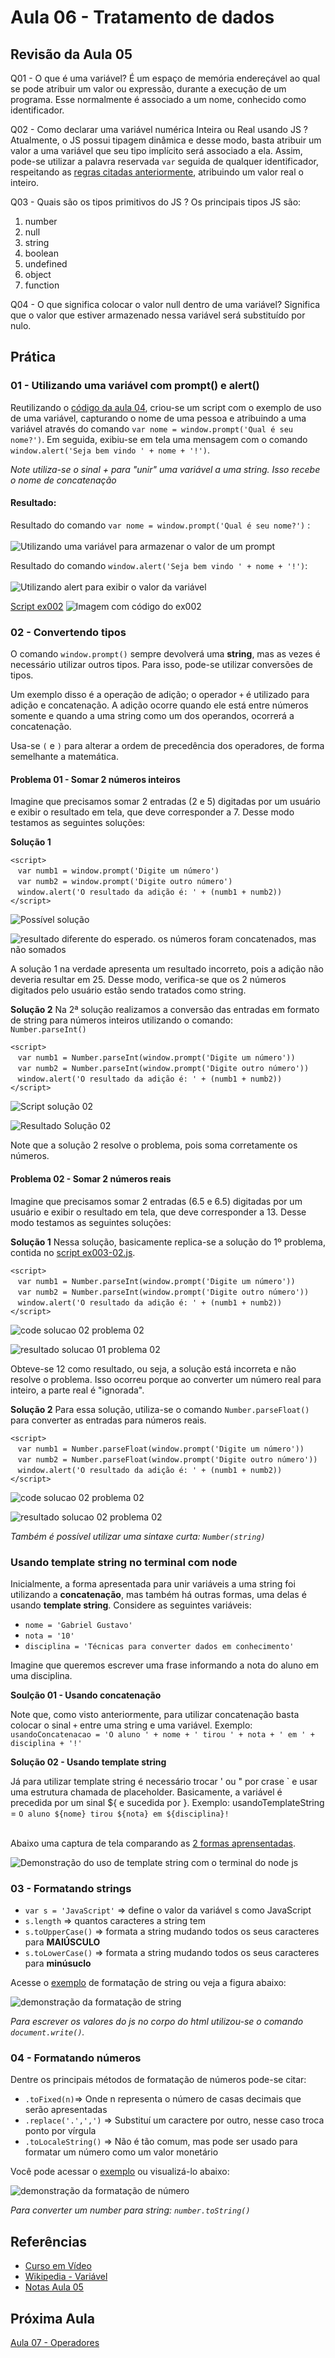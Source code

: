 # Aula 06 - Tratamento de dados

## Revisão da Aula 05

Q01 - O que é uma variável?
É um espaço de memória endereçável ao qual se pode atribuir um valor ou expressão, durante a execução de um programa. Esse normalmente é associado a um nome, conhecido como identificador.

Q02 - Como declarar uma variável numérica Inteira ou Real usando JS ?
Atualmente, o JS possui tipagem dinâmica e desse modo, basta atribuir um valor a uma variável que seu tipo implícito será associado a ela. Assim, pode-se utilizar a palavra reservada `var` seguida de qualquer identificador, respeitando as [regras citadas anteriormente](https://github.com/GabrielGustavoMS/cursoemvideojs/tree/main/moduloB/Aula05/README.md#Identificadores), atribuindo um valor real o inteiro.

Q03 - Quais são os tipos primitivos do JS ?
Os principais tipos JS são:

1. number
2. null
3. string
4. boolean
5. undefined
6. object
7. function

Q04 - O que significa colocar o valor null dentro de uma variável?
Significa que o valor que estiver armazenado nessa variável será substituído por nulo.

## Prática

### 01 - Utilizando uma variável com prompt() e alert()

Reutilizando o [código da aula 04](https://github.com/GabrielGustavoMS/cursoemvideojs/tree/main/moduloA/Aula04/ex001.html), criou-se um script com o exemplo de uso de uma variável, capturando o nome de uma pessoa e atribuindo a uma variável através do comando `var nome = window.prompt('Qual é seu nome?')`. Em seguida, exibiu-se em tela uma mensagem com o comando `window.alert('Seja bem vindo ' + nome + '!')`.

_Note utiliza-se o sinal + para "unir" uma variável a uma string. Isso recebe o nome de concatenação_

#### Resultado:

Resultado do comando `var nome = window.prompt('Qual é seu nome?')` :<br/><br/>
![Utilizando uma variável para armazenar o valor de um prompt](aula06-pratica01.jpg)

Resultado do comando `window.alert('Seja bem vindo ' + nome + '!')`:<br/><br/>
![Utilizando alert para exibir o valor da variável](aula06-pratica01-alert.jpg)

[Script ex002](https://github.com/GabrielGustavoMS/cursoemvideojs/tree/main/moduloB/Aula06/ex002.html)
![Imagem com código do ex002](aula06-pratica01-code.jpg)

### 02 - Convertendo tipos

O comando `window.prompt()` sempre devolverá uma **string**, mas as vezes é necessário utilizar outros tipos. Para isso, pode-se utilizar conversões de tipos.

Um exemplo disso é a operação de adição; o operador `+` é utilizado para adição e concatenação. A adição ocorre quando ele está entre números somente e quando a uma string como um dos operandos, ocorrerá a concatenação.

Usa-se `(` e `)` para alterar a ordem de precedência dos operadores, de forma semelhante a matemática.

#### Problema 01 - Somar 2 números inteiros

Imagine que precisamos somar 2 entradas (2 e 5) digitadas por um usuário e exibir o resultado em tela, que deve corresponder a 7. Desse modo testamos as seguintes soluções:

**Solução 1**

`<script>` <br/>
&nbsp; &nbsp;`var numb1 = window.prompt('Digite um número')` <br/>
&nbsp; &nbsp;`var numb2 = window.prompt('Digite outro número')` <br/>
&nbsp; &nbsp;`window.alert('O resultado da adição é: ' + (numb1 + numb2))` <br/>
`</script>`

![Possível solução ](aula06-pratica02-solucao01.jpg)

![resultado diferente do esperado. os números foram concatenados, mas não somados](aula06-pratica02-numeros-tratados-como-string.jpg)

A solução 1 na verdade apresenta um resultado incorreto, pois a adição não deveria resultar em 25. Desse modo, verifica-se que os 2 números digitados pelo usuário estão sendo tratados como string.

**Solução 2**
Na 2ª solução realizamos a conversão das entradas em formato de string para números inteiros utilizando o comando:  
`Number.parseInt()`

`<script>` <br/>
&nbsp; &nbsp;`var numb1 = Number.parseInt(window.prompt('Digite um número'))` <br/>
&nbsp; &nbsp;`var numb2 = Number.parseInt(window.prompt('Digite outro número'))` <br/>
&nbsp; &nbsp;`window.alert('O resultado da adição é: ' + (numb1 + numb2))` <br/>
`</script>`

![Script solução 02](aula06-pratica02-solucao02.jpg)

![Resultado Solução 02](aula06-pratica02-solucao02-resultado.jpg)

Note que a solução 2 resolve o problema, pois soma corretamente os números.

#### Problema 02 - Somar 2 números reais

Imagine que precisamos somar 2 entradas (6.5 e 6.5) digitadas por um usuário e exibir o resultado em tela, que deve corresponder a 13. Desse modo testamos as seguintes soluções:

**Solução 1**
Nessa solução, basicamente replica-se a solução do 1º problema, contida no [script ex003-02.js](https://github.com/GabrielGustavoMS/cursoemvideojs/blob/main/moduloB/Aula06/ex003-02.js).

`<script>` <br/>
&nbsp; &nbsp;`var numb1 = Number.parseInt(window.prompt('Digite um número'))` <br/>
&nbsp; &nbsp;`var numb2 = Number.parseInt(window.prompt('Digite outro número'))` <br/>
&nbsp; &nbsp;`window.alert('O resultado da adição é: ' + (numb1 + numb2))` <br/>
`</script>`

![code solucao 02 problema 02](aula06-pratica02-03-solucao01-code.jpg)

![resultado solucao 01 problema 02](aula06-pratica02-03-solucao01.jpg)

Obteve-se 12 como resultado, ou seja, a solução está incorreta e não resolve o problema. Isso ocorreu porque ao converter um número real para inteiro, a parte real é "ignorada".

**Solução 2**
Para essa solução, utiliza-se o comando `Number.parseFloat()` para converter as entradas para números reais.

`<script>` <br/>
&nbsp; &nbsp;`var numb1 = Number.parseFloat(window.prompt('Digite um número'))` <br/>
&nbsp; &nbsp;`var numb2 = Number.parseFloat(window.prompt('Digite outro número'))` <br/>
&nbsp; &nbsp;`window.alert('O resultado da adição é: ' + (numb1 + numb2))` <br/>
`</script>`

![code solucao 02 problema 02](aula06-pratica02-03-solucao02-code.jpg)

![resultado solucao 02 problema 02](aula06-pratica02-03-solucao02.jpg)

_Também é possível utilizar uma sintaxe curta: `Number(string)`_

### Usando template string no terminal com node

Inicialmente, a forma apresentada para unir variáveis a uma string foi utilizando a **concatenação**, mas também há outras formas, uma delas é usando **template string**. Considere as seguintes variáveis:

- `nome = 'Gabriel Gustavo'`
- `nota = '10'`
- `disciplina = 'Técnicas para converter dados em conhecimento'`

Imagine que queremos escrever uma frase informando a nota do aluno em uma disciplina.

**Soulção 01 - Usando concatenação**

Note que, como visto anteriormente, para utilizar concatenação basta colocar o sinal `+` entre uma string e uma variável.
Exemplo:
`usandoConcatenacao = 'O aluno ' + nome + ' tirou ' + nota + ' em ' + disciplina + '!'`

**Solução 02 - Usando template string**

Já para utilizar template string é necessário trocar ' ou " por crase \` e usar uma estrutura chamada de placeholder.
Basicamente, a variável é precedida por um sinal ${ e sucedida por }.
Exemplo:
usandoTemplateString = `O aluno ${nome} tirou ${nota} em ${disciplina}! `
<br/><br/>

Abaixo uma captura de tela comparando as [2 formas aprensentadas](pratica-node-01.js).

![Demonstração do uso de template string com o terminal do node js](pratica-node-01.jpg)

### 03 - Formatando strings

- `var s = 'JavaScript'` => define o valor da variável s como JavaScript
- `s.length` => quantos caracteres a string tem
- `s.toUpperCase()` => formata a string mudando todos os seus caracteres para **MAIÚSCULO**
- `s.toLowerCase()` => formata a string mudando todos os seus caracteres para **minúsuclo**

Acesse o [exemplo](ex004.html) de formatação de string ou veja a figura abaixo:

![demonstração da formatação de string](formatando-string-01.jpg)

_Para escrever os valores do js no corpo do html utilizou-se o comando `document.write()`._

### 04 - Formatando números

Dentre os principais métodos de formatação de números pode-se citar:

- `.toFixed(n)`=> Onde n representa o número de casas decimais que serão apresentadas
- `.replace('.',',')` => Substituí um caractere por outro, nesse caso troca ponto por vírgula
- `.toLocaleString()` => Não é tão comum, mas pode ser usado para formatar um número como um valor monetário

Você pode acessar o [exemplo](ex004.js) ou visualizá-lo abaixo:

![demonstração da formatação de número](pratica-node-02-formatando-numeros.jpg)

_Para converter um number para string: `number.toString()`_

## Referências

- [Curso em Vídeo](https://www.youtube.com/c/CursoemV%C3%ADdeo)
- [Wikipedia - Variável](<https://pt.wikipedia.org/wiki/Vari%C3%A1vel_(programa%C3%A7%C3%A3o)>)
- [Notas Aula 05](../Aula05/)

## Próxima Aula

[Aula 07 - Operadores](../../moduloB/Aula07/)
